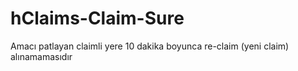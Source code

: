 # hClaims-Claim-Sure

Amacı patlayan claimli yere 10 dakika boyunca re-claim (yeni claim) alınamamasıdır
